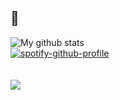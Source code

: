 ## 🎈
![My github stats](https://github-readme-stats.vercel.app/api?username=0xberkay&show_icons=true&theme=radical)
<br>
[![spotify-github-profile](https://spotify-github-profile.vercel.app/api/view?uid=aauqowciil8f9ae4w3mu4f8dt&cover_image=true&theme=default)](https://github.com/kittinan/spotify-github-profile)
<br>
<br>
<br>
![](https://komarev.com/ghpvc/?username=0xberkay&color=blueviolet&style=flat&label=views)
## 


